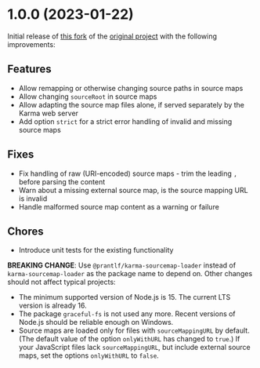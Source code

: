 # 1.0.0 (2023-01-22)

Initial release of [this fork] of the [original project] with the following improvements:

## Features

* Allow remapping or otherwise changing source paths in source maps
* Allow changing `sourceRoot` in source maps
* Allow adapting the source map files alone, if served separately by the Karma web server
* Add option `strict` for a strict error handling of invalid and missing source maps

## Fixes

* Fix handling of raw (URI-encoded) source maps - trim the leading `,` before parsing the content
* Warn about a missing external source map, is the source mapping URL is invalid
* Handle malformed source map content as a warning or failure

## Chores

* Introduce unit tests for the existing functionality

**BREAKING CHANGE**: Use `@prantlf/karma-sourcemap-loader` instead of `karma-sourcemap-loader` as the package name to depend on. Other changes should not affect typical projects:
* The minimum supported version of Node.js is 15. The current LTS version is already 16.
* The package `graceful-fs` is not used any more. Recent versions of Node.js should be reliable enough on Windows.
* Source maps are loaded only for files with `sourceMappingURL` by default. (The default value of the option `onlyWithURL` has changed to `true`.) If your JavaScript files lack `sourceMappingURL`, but include external source maps, set the options `onlyWithURL` to `false`.

[this fork]: http://github.com/prantlf/karma-sourcemap-loader
[original project]: https://github.com/demerzel3/karma-sourcemap-loader
